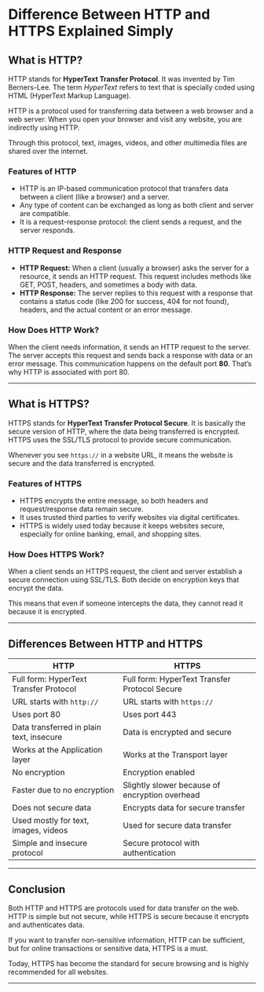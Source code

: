 # Difference Between HTTP and HTTPS Explained Simply

## What is HTTP?

HTTP stands for **HyperText Transfer Protocol**. It was invented by Tim Berners-Lee. The term *HyperText* refers to text that is specially coded using HTML (HyperText Markup Language).

HTTP is a protocol used for transferring data between a web browser and a web server. When you open your browser and visit any website, you are indirectly using HTTP.

Through this protocol, text, images, videos, and other multimedia files are shared over the internet.

### Features of HTTP

- HTTP is an IP-based communication protocol that transfers data between a client (like a browser) and a server.
- Any type of content can be exchanged as long as both client and server are compatible.
- It is a request-response protocol: the client sends a request, and the server responds.

### HTTP Request and Response

- **HTTP Request:** When a client (usually a browser) asks the server for a resource, it sends an HTTP request. This request includes methods like GET, POST, headers, and sometimes a body with data.
- **HTTP Response:** The server replies to this request with a response that contains a status code (like 200 for success, 404 for not found), headers, and the actual content or an error message.

### How Does HTTP Work?

When the client needs information, it sends an HTTP request to the server. The server accepts this request and sends back a response with data or an error message. This communication happens on the default port **80**. That’s why HTTP is associated with port 80.

---

## What is HTTPS?

HTTPS stands for **HyperText Transfer Protocol Secure**. It is basically the secure version of HTTP, where the data being transferred is encrypted. HTTPS uses the SSL/TLS protocol to provide secure communication.

Whenever you see `https://` in a website URL, it means the website is secure and the data transferred is encrypted.

### Features of HTTPS

- HTTPS encrypts the entire message, so both headers and request/response data remain secure.
- It uses trusted third parties to verify websites via digital certificates.
- HTTPS is widely used today because it keeps websites secure, especially for online banking, email, and shopping sites.

### How Does HTTPS Work?

When a client sends an HTTPS request, the client and server establish a secure connection using SSL/TLS. Both decide on encryption keys that encrypt the data.

This means that even if someone intercepts the data, they cannot read it because it is encrypted.

---

## Differences Between HTTP and HTTPS

| HTTP                                    | HTTPS                                         |
|----------------------------------------|-----------------------------------------------|
| Full form: HyperText Transfer Protocol | Full form: HyperText Transfer Protocol Secure |
| URL starts with `http://`               | URL starts with `https://`                      |
| Uses port 80                           | Uses port 443                                 |
| Data transferred in plain text, insecure | Data is encrypted and secure                   |
| Works at the Application layer         | Works at the Transport layer                    |
| No encryption                         | Encryption enabled                             |
| Faster due to no encryption             | Slightly slower because of encryption overhead |
| Does not secure data                    | Encrypts data for secure transfer              |
| Used mostly for text, images, videos    | Used for secure data transfer                    |
| Simple and insecure protocol            | Secure protocol with authentication             |

---

## Conclusion

Both HTTP and HTTPS are protocols used for data transfer on the web. HTTP is simple but not secure, while HTTPS is secure because it encrypts and authenticates data.

If you want to transfer non-sensitive information, HTTP can be sufficient, but for online transactions or sensitive data, HTTPS is a must.

Today, HTTPS has become the standard for secure browsing and is highly recommended for all websites.

---